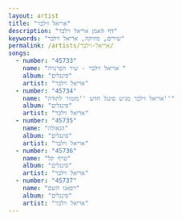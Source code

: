 ```yaml
---
layout: artist
title: "אריאל זילבר"
description: "דף האמן אריאל זילבר"
keywords: "שירים, מוזיקה, אריאל זילבר"
permalink: /artists/אריאל-זילבר/
songs:
  - number: "45733"
    name: "אריאל זילבר - שיר הפרנויה "
    album: "סינגלים"
    artist: "אריאל זילבר"
  - number: "45734"
    name: "אריאל זילבר מגיש סינגל חדש ''מזמור לתודה''"
    album: "סינגלים"
    artist: "אריאל זילבר"
  - number: "45735"
    name: "הגאולה"
    album: "סינגלים"
    artist: "אריאל זילבר"
  - number: "45736"
    name: "טרף קל"
    album: "סינגלים"
    artist: "אריאל זילבר"
  - number: "45737"
    name: "רפאנו השם"
    album: "סינגלים"
    artist: "אריאל זילבר"
---
```

